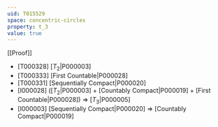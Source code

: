 ```yaml
---
uid: T015529
space: concentric-circles
property: t_3
value: true
---
```

[[Proof]]

* [T000328] [$T_2$|P000003]
* [T000333] [First Countable|P000028]
* [T000331] [Sequentially Compact|P000020]
* [I000028] ([$T_2$|P000003] + [Countably Compact|P000019] + [First Countable|P000028]) => [$T_3$|P000005]
* [I000003] [Sequentially Compact|P000020] => [Countably Compact|P000019]

